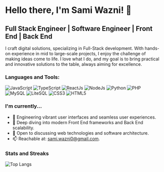 # Hello there, I'm Sami Wazni! 👋

## Full Stack Engineer | Software Engineer | Front End | Back End

I craft digital solutions, specializing in Full-Stack development. With hands-on experience in mid to large-scale projects, I enjoy the challenge of making ideas come to life. I love what I do, and my goal is to bring practical and innovative solutions to the table, always aiming for excellence.

### Languages and Tools:
![JavaScript](https://img.shields.io/badge/-JavaScript-black?style=flat-square&logo=javascript)
![TypeScript](https://img.shields.io/badge/-TypeScript-black?style=flat-square&logo=typescript)
![ReactJs](https://img.shields.io/badge/-ReactJs-black?style=flat-square&logo=react)
![NodeJs](https://img.shields.io/badge/-NodeJs-black?style=flat-square&logo=Node.js)
![Python](https://img.shields.io/badge/-Python-black?style=flat-square&logo=Python)
![PHP](https://img.shields.io/badge/-PHP-black?style=flat-square&logo=PHP)
![MySQL](https://img.shields.io/badge/-MySQL-black?style=flat-square&logo=mysql)
![LiteSQL](https://img.shields.io/badge/-LiteSQL-black?style=flat-square&logo=sqlite)
![CSS3](https://img.shields.io/badge/-CSS3-black?style=flat-square&logo=css3)
![HTML5](https://img.shields.io/badge/-HTML5-black?style=flat-square&logo=html5)

### I'm currently...

- 🔭 Engineering vibrant user interfaces and seamless user experiences.
- 🌱 Deep diving into modern Front End frameworks and Back End scalability.
- 💬 Open to discussing web technologies and software architecture.
- 📫 Reachable at: sami.wazni0@gmail.com.

### Stats and Streaks
![Top Langs](https://github-readme-stats.vercel.app/api/top-langs/?username=samiwazni&hide_progress=true)
